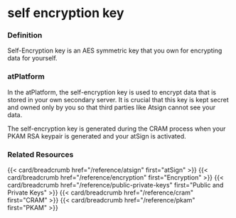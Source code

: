 # self encryption key

### Definition

Self-Encryption key is an AES symmetric key that you own for encrypting data for yourself.

### atPlatform

In the atPlatform, the self-encryption key is used to encrypt data that is stored in your own secondary server. It is crucial that this key is kept secret and owned only by you so that third parties like Atsign cannot see your data.

The self-encryption key is generated during the CRAM process when your PKAM RSA keypair is generated and your atSign is activated.

### Related Resources

\{{< card/breadcrumb href="/reference/atsign" first="atSign" >\}} \{{< card/breadcrumb href="/reference/encryption" first="Encryption" >\}} \{{< card/breadcrumb href="/reference/public-private-keys" first="Public and Private Keys" >\}} \{{< card/breadcrumb href="/reference/cram" first="CRAM" >\}} \{{< card/breadcrumb href="/reference/pkam" first="PKAM" >\}}
